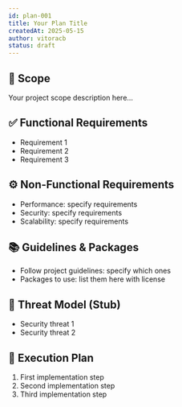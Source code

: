 ```yaml
---
id: plan-001
title: Your Plan Title
createdAt: 2025-05-15
author: vitoracb
status: draft
---
```


## 🧩 Scope

Your project scope description here...

## ✅ Functional Requirements

- Requirement 1
- Requirement 2
- Requirement 3

## ⚙️ Non-Functional Requirements

- Performance: specify requirements
- Security: specify requirements 
- Scalability: specify requirements

## 📚 Guidelines & Packages

- Follow project guidelines: specify which ones
- Packages to use: list them here with license

## 🔐 Threat Model (Stub)

- Security threat 1
- Security threat 2

## 🔢 Execution Plan

1. First implementation step
2. Second implementation step
3. Third implementation step
